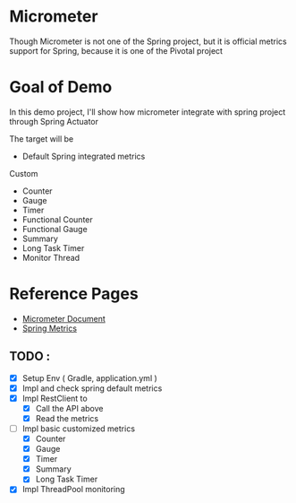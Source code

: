 # Micrometer
  
Though Micrometer is not one of the Spring project, but it is official metrics support for Spring, because it is one of the Pivotal project

# Goal of Demo

In this demo project, I'll show how micrometer integrate with spring project through Spring Actuator

The target will be

* Default Spring integrated metrics

Custom
* Counter
* Gauge
* Timer
* Functional Counter
* Functional Gauge
* Summary
* Long Task Timer
* Monitor Thread


# Reference Pages

* [Micrometer Document](https://micrometer.io/docs/concepts#_counters)
* [Spring Metrics](https://docs.spring.io/spring-boot/docs/current/reference/html/production-ready-metrics.html)


## TODO : 

- [x] Setup Env ( Gradle, application.yml )
- [x] Impl and check spring default metrics 
- [x] Impl RestClient to 
  - [x] Call the API above
  - [x] Read the metrics 
- [ ] Impl basic customized metrics
  - [x] Counter
  - [x] Gauge
  - [x] Timer
  - [x] Summary
  - [x] Long Task Timer
- [x] Impl ThreadPool monitoring